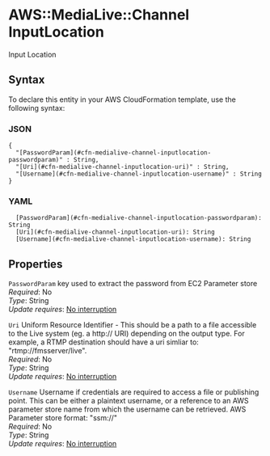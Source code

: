 # AWS::MediaLive::Channel InputLocation<a name="aws-properties-medialive-channel-inputlocation"></a>

Input Location

## Syntax<a name="aws-properties-medialive-channel-inputlocation-syntax"></a>

To declare this entity in your AWS CloudFormation template, use the following syntax:

### JSON<a name="aws-properties-medialive-channel-inputlocation-syntax.json"></a>

```
{
  "[PasswordParam](#cfn-medialive-channel-inputlocation-passwordparam)" : String,
  "[Uri](#cfn-medialive-channel-inputlocation-uri)" : String,
  "[Username](#cfn-medialive-channel-inputlocation-username)" : String
}
```

### YAML<a name="aws-properties-medialive-channel-inputlocation-syntax.yaml"></a>

```
  [PasswordParam](#cfn-medialive-channel-inputlocation-passwordparam): String
  [Uri](#cfn-medialive-channel-inputlocation-uri): String
  [Username](#cfn-medialive-channel-inputlocation-username): String
```

## Properties<a name="aws-properties-medialive-channel-inputlocation-properties"></a>

`PasswordParam`  <a name="cfn-medialive-channel-inputlocation-passwordparam"></a>
key used to extract the password from EC2 Parameter store  
*Required*: No  
*Type*: String  
*Update requires*: [No interruption](https://docs.aws.amazon.com/AWSCloudFormation/latest/UserGuide/using-cfn-updating-stacks-update-behaviors.html#update-no-interrupt)

`Uri`  <a name="cfn-medialive-channel-inputlocation-uri"></a>
Uniform Resource Identifier \- This should be a path to a file accessible to the Live system \(eg\. a http:// URI\) depending on the output type\. For example, a RTMP destination should have a uri simliar to: "rtmp://fmsserver/live"\.  
*Required*: No  
*Type*: String  
*Update requires*: [No interruption](https://docs.aws.amazon.com/AWSCloudFormation/latest/UserGuide/using-cfn-updating-stacks-update-behaviors.html#update-no-interrupt)

`Username`  <a name="cfn-medialive-channel-inputlocation-username"></a>
Username if credentials are required to access a file or publishing point\. This can be either a plaintext username, or a reference to an AWS parameter store name from which the username can be retrieved\. AWS Parameter store format: "ssm://<parameter name>"  
*Required*: No  
*Type*: String  
*Update requires*: [No interruption](https://docs.aws.amazon.com/AWSCloudFormation/latest/UserGuide/using-cfn-updating-stacks-update-behaviors.html#update-no-interrupt)